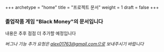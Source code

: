 +++ 
archetype = "home" 
title = "프로젝트 문서" 
weight = 1
draft = false
+++

### 졸업작품 게임 "Black Money"의 문서입니다

내용은 추후 점점 더 추가할 예정입니다

*버그나 기능 추가 요청은 alex01763@gmail.com으로 보내주시기 바랍니다*